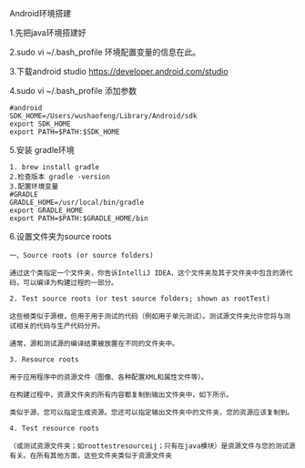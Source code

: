 Android环境搭建

1.先把java环境搭建好

2.sudo vi ~/.bash_profile 环境配置变量的信息在此。

3.下载android studio https://developer.android.com/studio 

4.sudo vi ~/.bash_profile 添加参数

```
#android
SDK_HOME=/Users/wushaofeng/Library/Android/sdk
export SDK_HOME
export PATH=$PATH:$SDK_HOME
```



5.安装 gradle环境

```
1. brew install gradle
2.检查版本 gradle -version
3.配置环境变量
#GRADLE
GRADLE_HOME=/usr/local/bin/gradle
export GRADLE_HOME
export PATH=$PATH:$GRADLE_HOME/bin
```

6.设置文件夹为source roots

```
一、Source roots (or source folders)

通过这个类指定一个文件夹，你告诉IntelliJ IDEA，这个文件夹及其子文件夹中包含的源代码，可以编译为构建过程的一部分。

2. Test source roots (or test source folders; shown as rootTest)

这些根类似于源根，但用于用于测试的代码（例如用于单元测试）。测试源文件夹允许您将与测试相关的代码与生产代码分开。

通常，源和测试源的编译结果被放置在不同的文件夹中。

3. Resource roots

用于应用程序中的资源文件（图像、各种配置XML和属性文件等）。

在构建过程中，资源文件夹的所有内容都复制到输出文件夹中，如下所示。

类似于源，您可以指定生成资源。您还可以指定输出文件夹中的文件夹，您的资源应该复制到。

4. Test resource roots

（或测试资源文件夹；如roottestresourceij；只有在java模块）是资源文件与您的测试源有关。在所有其他方面，这些文件夹类似于资源文件夹
```




